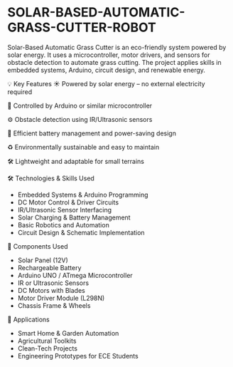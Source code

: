 # SOLAR-BASED-AUTOMATIC-GRASS-CUTTER-ROBOT
Solar-Based Automatic Grass Cutter is an eco-friendly system powered by solar energy. It uses a microcontroller, motor drivers, and sensors for obstacle detection to automate grass cutting. The project applies skills in embedded systems, Arduino, circuit design, and renewable energy.

💡 Key Features
☀ Powered by solar energy – no external electricity required

🧠 Controlled by Arduino or similar microcontroller

⚙ Obstacle detection using IR/Ultrasonic sensors

🔋 Efficient battery management and power-saving design

♻ Environmentally sustainable and easy to maintain

🛠 Lightweight and adaptable for small terrains

🛠 Technologies & Skills Used
- Embedded Systems & Arduino Programming
- DC Motor Control & Driver Circuits
- IR/Ultrasonic Sensor Interfacing
- Solar Charging & Battery Management
- Basic Robotics and Automation
- Circuit Design & Schematic Implementation

🧩 Components Used
- Solar Panel (12V)
- Rechargeable Battery
- Arduino UNO / ATmega Microcontroller
- IR or Ultrasonic Sensors
- DC Motors with Blades
- Motor Driver Module (L298N)
- Chassis Frame & Wheels

🚀 Applications
- Smart Home & Garden Automation
- Agricultural Toolkits
- Clean-Tech Projects
-  Engineering Prototypes for ECE Students
